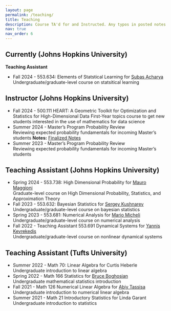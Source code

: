 ```yaml
---
layout: page
permalink: /teaching/
title: Teaching
description: Course TA'd for and Instructed. Any typos in posted notes are my own!
nav: true
nav_order: 6
---
```


## Currently (Johns Hopkins University)
**Teaching Assistant**
* Fall 2024 - 553.634: Elements of Statstical Learning for [Subas Acharya](https://sites.google.com/view/subasacharya/home?authuser=0)
Undergraduate/graduate-level course on statsitical learning

## Instructor (Johns Hopkins University)
* Fall 2024 - 500.111 HEART: A Geometric Toolkit for Optimization and Statistics for High-Dimensional Data
First-Year topics course to get new students interested in the use of mathematics for data science
* Summer 2024 - Master’s Program Probability Review  
Reviewing expected probability fundamentals for incoming Master’s students
**Notes:** [Finalized Notes](https://mcphersonianoliver.github.io/assets/pdf/Probability_Bootcamp_Summer_2024_final.pdf) 
* Summer 2023 - Master’s Program Probability Review  
Reviewing expected probability fundamentals for incoming Master’s students

## Teaching Assistant (Johns Hopkins University) 
* Spring 2024 - 553.738: High Dimensional Probability for [Mauro Maggioni](https://mauromaggioni.duckdns.org/)   
Graduate-level course on High Dimensional Probability, Statistics, and Approximation Theory
* Fall 2023 - 553.632: Bayesian Statistics for [Sergey Kushnarev](https://engineering.jhu.edu/ams/faculty/sergey-kushnarev/)  
Undergraduate/graduate-level course on bayesian statistics
* Spring 2023 - 553.681: Numerical Analysis for [Mario Micheli](https://www.ams.jhu.edu/~mmiche18/)  
Undergraduate/graduate-level course on numerical analysis  
* Fall 2022 - Teaching Assistant 553.691 Dynamical Systems for [Yannis Kevrekedis](https://www.ams.jhu.edu/~ykevrek1/)  
Undergraduate/graduate-level course on nonlinear dynamical systems

## Teaching Assistant (Tufts University)

* Summer 2022 - Math 70: Linear Algebra for Curtis Heberle  
Undergraduate introduction to linear algebra
* Spring 2022 - Math 166 Statistics for [Bruce Boghosian](https://sites.tufts.edu/bboghosian/)  
Undergraduate mathematical statistics introduction
* Fall 2021 - Math 126 Numerical Linear Algebra for [Abiy Tassisa](https://sites.tufts.edu/atasissa/)  
Undergraduate introduction to numerical linear algebra
* Summer 2021 - Math 21 Introductory Statistics for Linda Garant  
Undergraduate introduction to statistics
